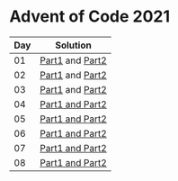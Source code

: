 # Advent of Code 2021

| Day | Solution                                                      |
|-----|---------------------------------------------------------------|
| 01  | [Part1](src/day01/part01.kt) and [Part2](src/day01/part02.kt) |
| 02  | [Part1](src/day02/part01.kt) and [Part2](src/day02/part02.kt) |
| 03  | [Part1](src/day03/part01.kt) and [Part2](src/day03/part02.kt) |
| 04  | [Part1 and Part2](src/day04/part0102.kt)                      |
| 05  | [Part1 and Part2](src/day05/part0102.kt)                      |
| 06  | [Part1 and Part2](src/day06/part0102.kt)                      |
| 07  | [Part1 and Part2](src/day07/part0102.kt)                      |
| 08  | [Part1 and Part2](src/day08/part0102.kt)                      |